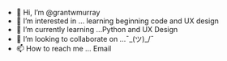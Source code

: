 - 👋 Hi, I’m @grantwmurray
- 👀 I’m interested in ... learning beginning code and UX design
- 🌱 I’m currently learning ...Python and UX Design
- 💞️ I’m looking to collaborate on ...¯\_(ツ)_/¯
- 📫 How to reach me ... Email 

<!---
grantwmurray/grantwmurray is a ✨ special ✨ repository because its `README.md` (this file) appears on your GitHub profile.
You can click the Preview link to take a look at your changes.
--->

